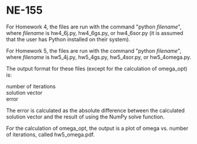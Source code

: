 # NE-155
For Homework 4, the files are run with the command "python *filename*", where *filename* is hw4\_6j.py,
hw4\_6gs.py, or hw4\_6sor.py (it is assumed that the user has Python installed on their system).

For Homework 5, the files are run with the command "python *filename*", where *filename* is hw5\_4j.py,
hw5\_4gs.py, hw5\_4sor.py, or hw5\_4omega.py.

The output format for these files (except for the calculation of omega\_opt) is:

number of iterations  
solution vector  
error

The error is calculated as the absolute difference between the calculated solution vector and the result 
of using the NumPy solve function.

For the calculation of omega\_opt, the output is a plot of omega vs. number of iterations, called 
hw5\_omega.pdf.
